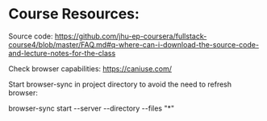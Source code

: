 # Course Resources:

Source code: https://github.com/jhu-ep-coursera/fullstack-course4/blob/master/FAQ.md#q-where-can-i-download-the-source-code-and-lecture-notes-for-the-class

Check browser capabilities: https://caniuse.com/

Start browser-sync in project directory to avoid the need to refresh browser:

browser-sync start --server --directory --files "*"
